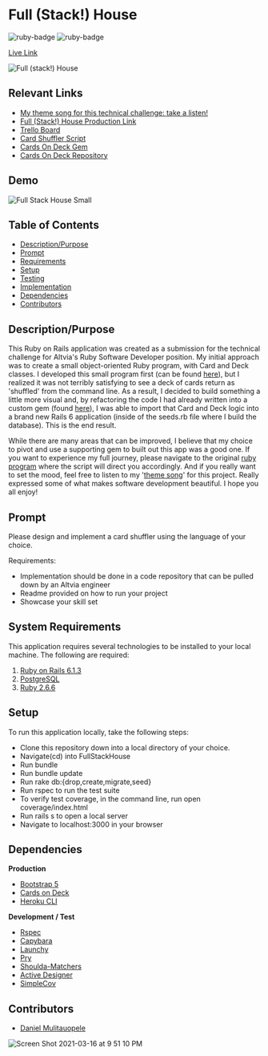 # Full (Stack!) House

<img src="https://img.shields.io/badge/ruby-v2.6.6-red" title="ruby-badge"> <img src="https://img.shields.io/badge/rails-6.1.3-yellow" title="ruby-badge">

[Live Link](https://immense-reaches-91193.herokuapp.com/)

![Full (stack!) House](https://user-images.githubusercontent.com/37354322/111405914-ecbda500-8696-11eb-900d-456d8baec2f0.png)

## Relevant Links
* [My theme song for this technical challenge: take a listen!](https://www.youtube.com/watch?v=9wrmm-PL36o)
* [Full (Stack!) House Production Link](https://immense-reaches-91193.herokuapp.com/)
* [Trello Board](https://trello.com/b/r1uKJ90v/altvia-technical-challenge)
* [Card Shuffler Script](https://github.com/DanielMulitauopele/altvia_card_shuffler)
* [Cards On Deck Gem](https://rubygems.org/gems/cards_on_deck)
* [Cards On Deck Repository](https://github.com/DanielMulitauopele/CardsOnDeck)

## Demo 

![Full Stack House Small](https://user-images.githubusercontent.com/37354322/111409597-e03c4b00-869c-11eb-8b7c-01ee787e52e3.gif)

## Table of Contents

* [Description/Purpose](#descriptionpurpose)
* [Prompt](#prompt)
* [Requirements](#system-requirements)
* [Setup](#setup)
* [Testing](#testing)
* [Implementation](#implementation)
* [Dependencies](#dependencies)
* [Contributors](#contributors)

## Description/Purpose

This Ruby on Rails application was created as a submission for the technical challenge for Altvia's Ruby Software Developer position. My initial approach was to create a small object-oriented Ruby program, with Card and Deck classes. I developed this small program first (can be found [here](https://github.com/DanielMulitauopele/altvia_card_shuffler)), but I realized it was not terribly satisfying to see a deck of cards return as 'shuffled' from the command line. As a result, I decided to build something a little more visual and, by refactoring the code I had already written into a custom gem (found [here](https://github.com/DanielMulitauopele/CardsOnDeck)), I was able to import that Card and Deck logic into a brand new Rails 6 application (inside of the seeds.rb file where I build the database). This is the end result. 

While there are many areas that can be improved, I believe that my choice to pivot and use a supporting gem to built out this app was a good one. If you want to experience my full journey, please navigate to the original [ruby program](https://github.com/DanielMulitauopele/altvia_card_shuffler) where the script will direct you accordingly. And if you really want to set the mood, feel free to listen to my '[theme song](https://www.youtube.com/watch?v=9wrmm-PL36o)' for this project. Really expressed some of what makes software development beautiful. I hope you all enjoy!

## Prompt

Please design and implement a card shuffler using the language of your choice.

Requirements: 

* Implementation should be done in a code repository that can be pulled down by an Altvia engineer
* Readme provided on how to run your project
* Showcase your skill set

## System Requirements

This application requires several technologies to be installed to your local
machine. The following are required:

1. [Ruby on Rails 6.1.3](https://rubyonrails.org/)
2. [PostgreSQL](https://www.postgresql.org/)
3. [Ruby 2.6.6](https://www.ruby-lang.org/en/)

## Setup

To run this application locally, take the following steps:

* Clone this repository down into a local directory of your choice.
* Navigate(cd) into FullStackHouse
* Run bundle
* Run bundle update
* Run rake db:{drop,create,migrate,seed}
* Run rspec to run the test suite
* To verify test coverage, in the command line, run open coverage/index.html
* Run rails s to open a local server
* Navigate to localhost:3000 in your browser

## Dependencies

**Production**

* [Bootstrap 5](https://getbootstrap.com/)
* [Cards on Deck](https://github.com/DanielMulitauopele/CardsOnDeck)
* [Heroku CLI](https://devcenter.heroku.com/articles/heroku-cli)

**Development / Test**

* [Rspec](https://rspec.info/)
* [Capybara](https://github.com/teamcapybara/capybara)
* [Launchy](https://github.com/copiousfreetime/launchy)
* [Pry](https://github.com/pry/pry)
* [Shoulda-Matchers](https://github.com/thoughtbot/shoulda-matchers)
* [Active Designer](https://github.com/thomschlereth/active_designer)
* [SimpleCov](https://github.com/simplecov-ruby/simplecov)

## Contributors

* [Daniel Mulitauopele](https://github.com/DanielMulitauopele)

<img width=auto alt="Screen Shot 2021-03-16 at 9 51 10 PM" src="https://user-images.githubusercontent.com/37354322/111412323-d2d58f80-86a1-11eb-8081-3d3ed355d4a9.png">
